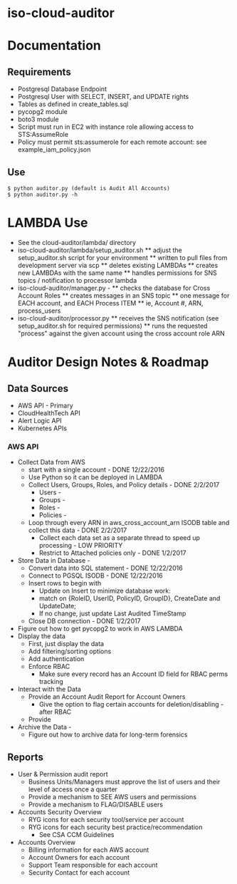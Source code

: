 # iso-cloud-auditor

# Documentation
## Requirements
* Postgresql Database Endpoint
* Postgresql User with SELECT, INSERT, and UPDATE rights
* Tables as defined in create_tables.sql
* pycopg2 module
* boto3 module
* Script must run in EC2 with instance role allowing access to STS:AssumeRole
* Policy must permit sts:assumerole for each remote account: see example_iam_policy.json
## Use
    $ python auditor.py (default is Audit All Accounts)
    $ python auditor.py -h 

# LAMBDA Use
* See the cloud-auditor/lambda/ directory
* iso-cloud-auditor/lambda/setup_auditor.sh
** adjust the setup_auditor.sh script for your environment
** written to pull files from development server via scp
** deletes existing LAMBDAs
** creates new LAMBDAs with the same name
** handles permissions for SNS topics / notification to processor lambda
* iso-cloud-auditor/manager.py - 
** checks the database for Cross Account Roles
** creates messages in an SNS topic
** one message for EACH account, and EACH Process ITEM
** ie, Account #, ARN, process_users
* iso-cloud-auditor/processor.py
** receives the SNS notification (see setup_auditor.sh for required permissions)
** runs the requested "process" against the given account using the cross account role ARN

# Auditor Design Notes & Roadmap

## Data Sources
* AWS API - Primary 
* CloudHealthTech API
* Alert Logic API
* Kubernetes APIs

### AWS API
* Collect Data from AWS 
  * start with a single account - DONE 12/22/2016
  * Use Python so it can be deployed in LAMBDA
  * Collect Users, Groups, Roles, and Policy details - DONE 2/2/2017
  	* Users -
    * Groups - 
    * Roles - 
    * Policies - 
  * Loop through every ARN in aws_cross_account_arn ISODB table and collect this data - DONE 2/2/2017       
	* Collect each data set as a separate thread to speed up processing - LOW PRIORITY
	* Restrict to Attached policies only - DONE 1/2/2017
* Store Data in Database - 
	* Convert data into SQL statement - DONE 12/22/2016
	* Connect to PGSQL ISODB - DONE 12/22/2016
	* Insert rows to begin with
	  * Update on Insert to minimize database work: 
	  * match on {RoleID, UserID, PolicyID, GroupID}, CreateDate and UpdateDate; 
	  * If no change, just update Last Audited TimeStamp
	* Close DB connection - DONE 1/2/2017
* Figure out how to get pycopg2 to work in AWS LAMBDA 
* Display the data
	* First, just display the data
	* Add filtering/sorting options
	* Add authentication
	* Enforce RBAC 
		* Make sure every record has an Account ID field for RBAC perms tracking
* Interact with the Data
	* Provide an Account Audit Report for Account Owners
		* Give the option to flag certain accounts for deletion/disabling - after RBAC
	* Provide 
* Archive the Data - 
	* Figure out how to archive data for long-term forensics 

## Reports
* User & Permission audit report
  * Business Units/Managers must approve the list of users and their level of access once a quarter
  * Provide a mechanism to SEE AWS users and permissions
  * Provide a mechanism to FLAG/DISABLE users
* Accounts Security Overview
  * RYG icons for each security tool/service per account
  * RYG icons for each security best practice/recommendation 
    * See CSA CCM Guidelines
* Accounts Overview
  * Billing information for each AWS account
  * Account Owners for each account
  * Support Team responsible for each account
  * Security Contact for each account
  
